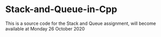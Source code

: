 # Stack-and-Queue-in-Cpp
This is a source code for the Stack and Queue assignment, will become available at Monday 26 October 2020
